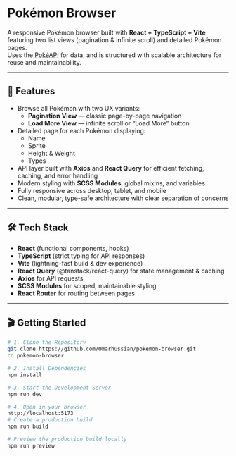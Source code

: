 # Pokémon Browser

A responsive Pokémon browser built with **React + TypeScript + Vite**, featuring two list views (pagination & infinite scroll) and detailed Pokémon pages.  
Uses the [PokéAPI](https://pokeapi.co/) for data, and is structured with scalable architecture for reuse and maintainability.

---

## 🚀 Features

- Browse all Pokémon with two UX variants:  
  - **Pagination View** — classic page-by-page navigation  
  - **Load More View** — infinite scroll or “Load More” button  
- Detailed page for each Pokémon displaying:  
  - Name  
  - Sprite  
  - Height & Weight  
  - Types  
- API layer built with **Axios** and **React Query** for efficient fetching, caching, and error handling  
- Modern styling with **SCSS Modules**, global mixins, and variables  
- Fully responsive across desktop, tablet, and mobile  
- Clean, modular, type-safe architecture with clear separation of concerns  

---

## 🛠️ Tech Stack

- **React** (functional components, hooks)  
- **TypeScript** (strict typing for API responses)  
- **Vite** (lightning-fast build & dev experience)  
- **React Query** (@tanstack/react-query) for state management & caching  
- **Axios** for API requests  
- **SCSS Modules** for scoped, maintainable styling  
- **React Router** for routing between pages  

---

## 🎬 Getting Started

```bash
# 1. Clone the Repository
git clone https://github.com/Omarhussian/pokemon-browser.git
cd pokemon-browser

# 2. Install Dependencies
npm install

# 3. Start the Development Server
npm run dev

# 4. Open in your browser
http://localhost:5173
# Create a production build
npm run build

# Preview the production build locally
npm run preview